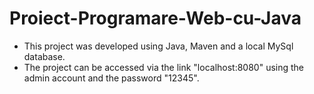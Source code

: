 # Proiect-Programare-Web-cu-Java

- This project was developed using Java, Maven and a local MySql database.
- The project can be accessed via the link "localhost:8080" using the admin account and the password "12345".
